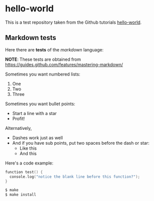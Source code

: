 hello-world
===========

This is a test repository taken from the Github tutorials [hello-world](https://guides.github.com/activities/hello-world/).

Markdown tests
--------------

Here there are **tests** of the _markdown_ language:

**NOTE**: These tests are obtained from https://guides.github.com/features/mastering-markdown/

Sometimes you want numbered lists:

1. One
2. Two
3. Three

Sometimes you want bullet points:

* Start a line with a star
* Profit!

Alternatively,

- Dashes work just as well
- And if you have sub points, put two spaces before the dash or star:
  - Like this
  - And this

Here's a code example:

```C++
function test() {
  console.log("notice the blank line before this function?");
}
```

```bash
$ make
$ make install
```
